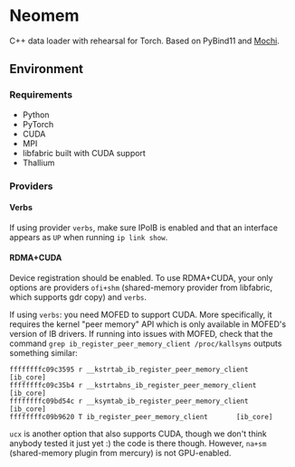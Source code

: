 # Neomem

C++ data loader with rehearsal for Torch. Based on PyBind11 and [Mochi](https://www.mcs.anl.gov/research/projects/mochi/).

## Environment

### Requirements

- Python
- PyTorch
- CUDA
- MPI
- libfabric built with CUDA support
- Thallium

### Providers

#### Verbs

If using provider `verbs`, make sure IPoIB is enabled and that an interface appears as `UP` when running `ip link show`.

#### RDMA+CUDA

Device registration should be enabled. To use RDMA+CUDA, your only options are providers `ofi+shm` (shared-memory provider from libfabric, which supports gdr copy) and `verbs`.

If using `verbs`: you need MOFED to support CUDA. More specifically, it requires the kernel "peer memory" API which is only available in MOFED's version of IB drivers. If running into issues with MOFED, check that the command `grep ib_register_peer_memory_client /proc/kallsyms` outputs something similar:

```console
ffffffffc09c3595 r __kstrtab_ib_register_peer_memory_client     [ib_core]
ffffffffc09c35b4 r __kstrtabns_ib_register_peer_memory_client   [ib_core]
ffffffffc09bd54c r __ksymtab_ib_register_peer_memory_client     [ib_core]
ffffffffc09b9620 T ib_register_peer_memory_client       [ib_core]
```

`ucx` is another option that also supports CUDA, though we don't think anybody tested it just yet :) the code is there though. However, `na+sm` (shared-memory plugin from mercury) is not GPU-enabled.